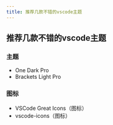```yaml
---
title: 推荐几款不错的vscode主题
---
```

## 推荐几款不错的vscode主题
### 主题
+ One Dark Pro
+ Brackets Light Pro 

### 图标
+ VSCode Great Icons（图标）
+ vscode-icons（图标） 